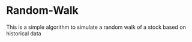 # Random-Walk
This is a simple algorithm to simulate a random walk of a stock based on historical data
